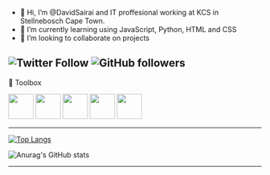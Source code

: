 - 👋 Hi, I’m @DavidSairai and IT proffesional working at KCS in Stellnebosch Cape Town. 
- 🌱 I’m currently learning using JavaScript, Python, HTML and CSS
- 👯 I’m looking to collaborate on projects

<!---
DavidSairai/DavidSairai is a ✨ special ✨ repository because its `README.md` (this file) appears on your GitHub profile.
You can click the Preview link to take a look at your changes.
--->

 ![Twitter Follow](https://img.shields.io/twitter/follow/davidsairai?style=social) ![GitHub followers](https://img.shields.io/github/followers/davidsairai?style=social)
 ---

🧰 Toolbox

<img src="https://cdn.worldvectorlogo.com/logos/visual-studio-code.svg"  width="50" height="50"/>   <img src="https://cdn.worldvectorlogo.com/logos/logo-javascript.svg"  width="50" height="50"/>   <img src="https://cdn.worldvectorlogo.com/logos/html5-2.svg"  width="50" height="50"/>   <img src="https://cdn.worldvectorlogo.com/logos/python-5.svg" width="50" height="50"/>   <img src="https://cdn.worldvectorlogo.com/logos/wakatime.svg" width="50" height="50"/>

---


[![Top Langs](https://github-readme-stats.vercel.app/api/top-langs/?username=davidsairai&layout=compact)](https://github.com/anuraghazra/github-readme-stats)


![Anurag's GitHub stats](https://github-readme-stats.vercel.app/api?username=davidsairai&show_icons=true&theme=dracula)



****
